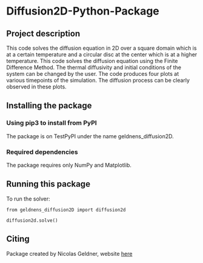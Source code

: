 # Diffusion2D-Python-Package

## Project description

This code solves the diffusion equation in 2D over a square domain which is at a certain temperature and a circular disc at the center which is at a higher temperature. This code solves the diffusion equation using the Finite Difference Method. The thermal diffusivity and initial conditions of the system can be changed by the user. The code produces four plots at various timepoints of the simulation. The diffusion process can be clearly observed in these plots.

## Installing the package

### Using pip3 to install from PyPI

The package is on TestPyPI under the name geldnens_diffusion2D.

### Required dependencies

The package requires only NumPy and Matplotlib.

## Running this package

To run the solver:

    from geldnens_diffusion2D import diffusion2d

    diffusion2d.solve()

## Citing

Package created by Nicolas Geldner, website [here](https://github.com/Simulation-Software-Engineering/Diffusion2D-Python-Package)


